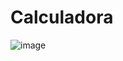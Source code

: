 # Calculadora
![image](https://github.com/AnabellaSimonpietri/Calculadora/assets/120821574/c4af5587-fc2d-4ca7-b61c-bc6756443d8c)
